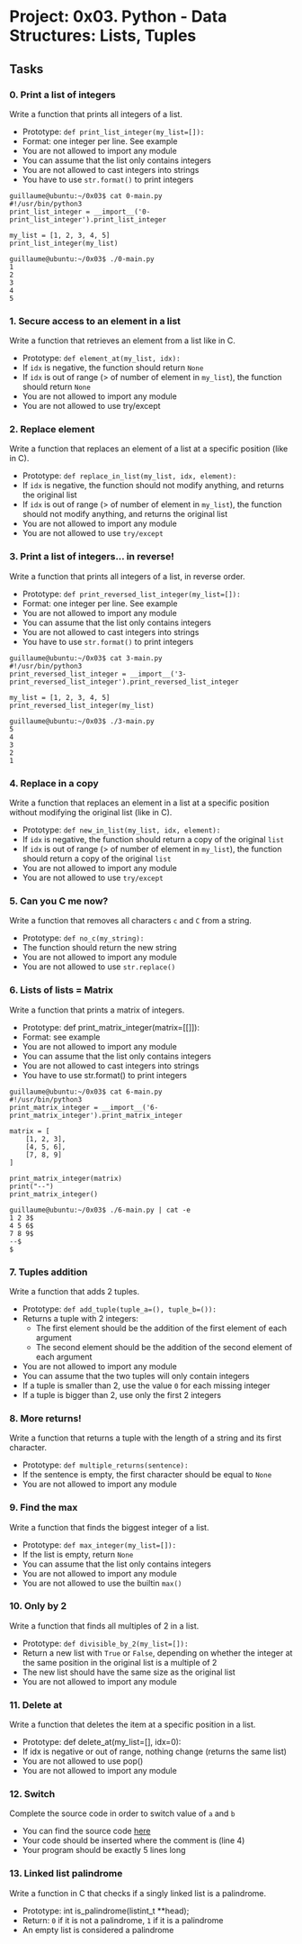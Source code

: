 # Project: 0x03. Python - Data Structures: Lists, Tuples
## Tasks
### 0. Print a list of integers
Write a function that prints all integers of a list.
 - Prototype: `def print_list_integer(my_list=[]):`
 - Format: one integer per line. See example
 - You are not allowed to import any module
 - You can assume that the list only contains integers
 - You are not allowed to cast integers into strings
 - You have to use `str.format()` to print integers
```
guillaume@ubuntu:~/0x03$ cat 0-main.py
#!/usr/bin/python3
print_list_integer = __import__('0-print_list_integer').print_list_integer

my_list = [1, 2, 3, 4, 5]
print_list_integer(my_list)

guillaume@ubuntu:~/0x03$ ./0-main.py
1
2
3
4
5
```

### 1. Secure access to an element in a list
Write a function that retrieves an element from a list like in C.
 - Prototype: `def element_at(my_list, idx):`
 - If `idx` is negative, the function should return `None`
 - If `idx` is out of range (> of number of element in `my_list`), the function should return `None`
 - You are not allowed to import any module
 - You are not allowed to use try/except

### 2. Replace element
Write a function that replaces an element of a list at a specific position (like in C).
 - Prototype: `def replace_in_list(my_list, idx, element):`
 - If `idx` is negative, the function should not modify anything, and returns the original list
 - If `idx` is out of range (> of number of element in `my_list`), the function should not modify anything, and returns the original list
 - You are not allowed to import any module
 - You are not allowed to use `try/except`

### 3. Print a list of integers... in reverse!
Write a function that prints all integers of a list, in reverse order.
 - Prototype: `def print_reversed_list_integer(my_list=[]):`
 - Format: one integer per line. See example
 - You are not allowed to import any module
 - You can assume that the list only contains integers
 - You are not allowed to cast integers into strings
 - You have to use `str.format()` to print integers
```
guillaume@ubuntu:~/0x03$ cat 3-main.py
#!/usr/bin/python3
print_reversed_list_integer = __import__('3-print_reversed_list_integer').print_reversed_list_integer

my_list = [1, 2, 3, 4, 5]
print_reversed_list_integer(my_list)

guillaume@ubuntu:~/0x03$ ./3-main.py
5
4
3
2
1
```

### 4. Replace in a copy
Write a function that replaces an element in a list at a specific position without modifying the original list (like in C).
 - Prototype: `def new_in_list(my_list, idx, element):`
 - If `idx` is negative, the function should return a copy of the original `list`
 - If `idx` is out of range (> of number of element in `my_list`), the function should return a copy of the original `list`
 - You are not allowed to import any module
 - You are not allowed to use `try/except`

### 5. Can you C me now?
Write a function that removes all characters `c` and `C` from a string.
 - Prototype: `def no_c(my_string):`
 - The function should return the new string
 - You are not allowed to import any module
 - You are not allowed to use `str.replace()`

### 6. Lists of lists = Matrix
Write a function that prints a matrix of integers.
 - Prototype: def print_matrix_integer(matrix=[[]]):
 - Format: see example
 - You are not allowed to import any module
 - You can assume that the list only contains integers
 - You are not allowed to cast integers into strings
 - You have to use str.format() to print integers

```
guillaume@ubuntu:~/0x03$ cat 6-main.py
#!/usr/bin/python3
print_matrix_integer = __import__('6-print_matrix_integer').print_matrix_integer

matrix = [
    [1, 2, 3],
    [4, 5, 6],
    [7, 8, 9]
]

print_matrix_integer(matrix)
print("--")
print_matrix_integer()

guillaume@ubuntu:~/0x03$ ./6-main.py | cat -e
1 2 3$
4 5 6$
7 8 9$
--$
$
```

### 7. Tuples addition
Write a function that adds 2 tuples.
 - Prototype: `def add_tuple(tuple_a=(), tuple_b=()):`
 - Returns a tuple with 2 integers:
   - The first element should be the addition of the first element of each argument
   - The second element should be the addition of the second element of each argument
 - You are not allowed to import any module
 - You can assume that the two tuples will only contain integers
 - If a tuple is smaller than 2, use the value `0` for each missing integer
 - If a tuple is bigger than 2, use only the first 2 integers

### 8. More returns!
Write a function that returns a tuple with the length of a string and its first character.
 - Prototype: `def multiple_returns(sentence):`
 - If the sentence is empty, the first character should be equal to `None`
 - You are not allowed to import any module

### 9. Find the max
Write a function that finds the biggest integer of a list.
 - Prototype: `def max_integer(my_list=[]):`
 - If the list is empty, return `None`
 - You can assume that the list only contains integers
 - You are not allowed to import any module
 - You are not allowed to use the builtin `max()`

### 10. Only by 2
Write a function that finds all multiples of 2 in a list.
 - Prototype: `def divisible_by_2(my_list=[]):`
 - Return a new list with `True` or `False`, depending on whether the integer at the same position in the original list is a multiple of 2
 - The new list should have the same size as the original list
 - You are not allowed to import any module

### 11. Delete at
Write a function that deletes the item at a specific position in a list.
 - Prototype: def delete_at(my_list=[], idx=0):
 - If idx is negative or out of range, nothing change (returns the same list)
 - You are not allowed to use pop()
 - You are not allowed to import any module

### 12. Switch
Complete the source code in order to switch value of `a` and `b`
 - You can find the source code [here](https://github.com/holbertonschool/0x03.py/blob/master/12-switch_py)
 - Your code should be inserted where the comment is (line 4)
 - Your program should be exactly 5 lines long

### 13. Linked list palindrome
Write a function in C that checks if a singly linked list is a palindrome.
 - Prototype: int is_palindrome(listint_t **head);
 - Return: `0` if it is not a palindrome, `1` if it is a palindrome
 - An empty list is considered a palindrome

